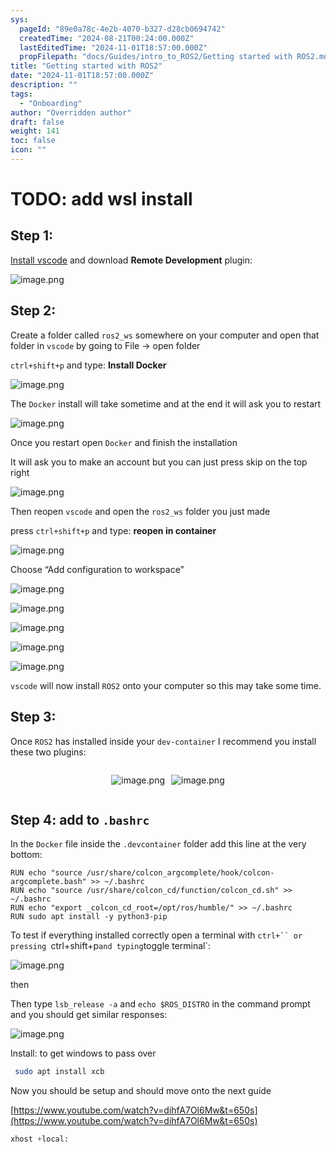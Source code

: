 ```yaml
---
sys:
  pageId: "89e0a78c-4e2b-4070-b327-d28cb0694742"
  createdTime: "2024-08-21T00:24:00.000Z"
  lastEditedTime: "2024-11-01T18:57:00.000Z"
  propFilepath: "docs/Guides/intro_to_ROS2/Getting started with ROS2.md"
title: "Getting started with ROS2"
date: "2024-11-01T18:57:00.000Z"
description: ""
tags:
  - "Onboarding"
author: "Overridden author"
draft: false
weight: 141
toc: false
icon: ""
---
```


# TODO: add wsl install

## Step 1:

[Install vscode](https://code.visualstudio.com/download) and download **Remote Development** plugin:

![image.png](https://prod-files-secure.s3.us-west-2.amazonaws.com/d518164a-d88e-44d1-a4ee-3adb3bd8bce0/efb52993-1881-4a40-b95e-6f020334f022/image.png?X-Amz-Algorithm=AWS4-HMAC-SHA256&X-Amz-Content-Sha256=UNSIGNED-PAYLOAD&X-Amz-Credential=ASIAZI2LB4666MTZKH4O%2F20250403%2Fus-west-2%2Fs3%2Faws4_request&X-Amz-Date=20250403T200915Z&X-Amz-Expires=3600&X-Amz-Security-Token=IQoJb3JpZ2luX2VjEIz%2F%2F%2F%2F%2F%2F%2F%2F%2F%2FwEaCXVzLXdlc3QtMiJHMEUCIQDS98SpX6TdrmuVw8oD5W3VEPG%2FigWSraKrhi0hkzK1FgIgdBcAQ6tRCE5vil8U6N%2Bkr27bw1azH%2B%2BAl5Sa8%2Fq07T0qiAQI9f%2F%2F%2F%2F%2F%2F%2F%2F%2F%2FARAAGgw2Mzc0MjMxODM4MDUiDP4b2pVY51flsqrj1yrcA78kqiwwQ20kRIcKgp8t0Z8e%2FDz3s9%2FcCW8ta6r1wlFgkLW2d%2B%2FJ%2FbSiMqTwiu4bgAgiovZdMj2cxE1PATgWDCh7XlUaD7LizVGRxa89jHDr5T19fhUVRyUXq6aKxuzH3DsN1z%2BypLAjr19O1Ikf8OwRMjE6bLxJOXDGDarprEbbl27w36H%2B%2BxM1vT4GKlJ4OJNbm9spuoagcVSG81fBV9MARiJ2HYIpSeK1%2F2QSPzYCZyeCgIHmJCNZz7y4Lr93ZCQ7Tqmbp2RDVRRSIa%2BNAfWs38pGhdxGiDoFYgQ9Ry0fDkb6gZYdZ%2FHpO3LPpCInFo2XLL9U6rp3EOsxCo27Lwn66mkTtMxymQUbhe8E8lLbGmuVmUpKyO%2BdpDPR40x2Ddd2zWXQ8L3EGYKFM0f88EpfVWcRR0ITKaYTNNB8CdyZjEM0iAPikQbsj6D9DP8oQMcPBRy4sTn4OWxUIhLD6A7zp3fab7pbXwiyWZmd%2Fnaf6KftO8xN09oGT%2FK6EmORIbIq9vHsx50yBUw%2BsLh0xjsZ9OWwOMJ6AoAs5mcbt3gXycDWFknFN4838O7FHArBExKe4Bw9mincc%2Ff%2BlD2m4CP4FJXXmFHVjd6I%2BcNJbmyby0yEQURzxjh%2Be%2FHPMMzRu78GOqUBoDMYHIR6wtF1Okc%2Flky3wHhNBH41%2BBaUPTVOvE0swy9VK5%2FCZ2vzcV2sovug%2FkqmpPXAxTYutQskv9fEDxrDTJT4S1MLhxTuAFuWiVZDXQan%2BvfKLTPEvk2RD%2BB%2FwthtjhgQErMxu8HxkNoX3MCGQgYffPRaQRMKLuy3UjBf0vjmFrxXoOW1InbmmVu5nrMlYqDfnEkChMVJtmjwhnoL3OOFpdDr&X-Amz-Signature=36eb51d4b3370c2351d8b00eb27ded1ce51cba16d286b61ef261951b548f135b&X-Amz-SignedHeaders=host&x-id=GetObject)

## Step 2:

Create a folder called `ros2_ws` somewhere on your computer and open that folder in `vscode` by going to File → open folder 

`ctrl+shift+p` and type: **Install Docker**

![image.png](https://prod-files-secure.s3.us-west-2.amazonaws.com/d518164a-d88e-44d1-a4ee-3adb3bd8bce0/2269dc0e-1cd5-47ff-bceb-c04ad9b2eab0/image.png?X-Amz-Algorithm=AWS4-HMAC-SHA256&X-Amz-Content-Sha256=UNSIGNED-PAYLOAD&X-Amz-Credential=ASIAZI2LB4666MTZKH4O%2F20250403%2Fus-west-2%2Fs3%2Faws4_request&X-Amz-Date=20250403T200915Z&X-Amz-Expires=3600&X-Amz-Security-Token=IQoJb3JpZ2luX2VjEIz%2F%2F%2F%2F%2F%2F%2F%2F%2F%2FwEaCXVzLXdlc3QtMiJHMEUCIQDS98SpX6TdrmuVw8oD5W3VEPG%2FigWSraKrhi0hkzK1FgIgdBcAQ6tRCE5vil8U6N%2Bkr27bw1azH%2B%2BAl5Sa8%2Fq07T0qiAQI9f%2F%2F%2F%2F%2F%2F%2F%2F%2F%2FARAAGgw2Mzc0MjMxODM4MDUiDP4b2pVY51flsqrj1yrcA78kqiwwQ20kRIcKgp8t0Z8e%2FDz3s9%2FcCW8ta6r1wlFgkLW2d%2B%2FJ%2FbSiMqTwiu4bgAgiovZdMj2cxE1PATgWDCh7XlUaD7LizVGRxa89jHDr5T19fhUVRyUXq6aKxuzH3DsN1z%2BypLAjr19O1Ikf8OwRMjE6bLxJOXDGDarprEbbl27w36H%2B%2BxM1vT4GKlJ4OJNbm9spuoagcVSG81fBV9MARiJ2HYIpSeK1%2F2QSPzYCZyeCgIHmJCNZz7y4Lr93ZCQ7Tqmbp2RDVRRSIa%2BNAfWs38pGhdxGiDoFYgQ9Ry0fDkb6gZYdZ%2FHpO3LPpCInFo2XLL9U6rp3EOsxCo27Lwn66mkTtMxymQUbhe8E8lLbGmuVmUpKyO%2BdpDPR40x2Ddd2zWXQ8L3EGYKFM0f88EpfVWcRR0ITKaYTNNB8CdyZjEM0iAPikQbsj6D9DP8oQMcPBRy4sTn4OWxUIhLD6A7zp3fab7pbXwiyWZmd%2Fnaf6KftO8xN09oGT%2FK6EmORIbIq9vHsx50yBUw%2BsLh0xjsZ9OWwOMJ6AoAs5mcbt3gXycDWFknFN4838O7FHArBExKe4Bw9mincc%2Ff%2BlD2m4CP4FJXXmFHVjd6I%2BcNJbmyby0yEQURzxjh%2Be%2FHPMMzRu78GOqUBoDMYHIR6wtF1Okc%2Flky3wHhNBH41%2BBaUPTVOvE0swy9VK5%2FCZ2vzcV2sovug%2FkqmpPXAxTYutQskv9fEDxrDTJT4S1MLhxTuAFuWiVZDXQan%2BvfKLTPEvk2RD%2BB%2FwthtjhgQErMxu8HxkNoX3MCGQgYffPRaQRMKLuy3UjBf0vjmFrxXoOW1InbmmVu5nrMlYqDfnEkChMVJtmjwhnoL3OOFpdDr&X-Amz-Signature=1626f2aa9b5e846e31f9dcbb95acae0980b6c119d2f141727d06932c304e33d0&X-Amz-SignedHeaders=host&x-id=GetObject)

The `Docker` install will take sometime and at the end it will ask you to restart

![image.png](https://prod-files-secure.s3.us-west-2.amazonaws.com/d518164a-d88e-44d1-a4ee-3adb3bd8bce0/ed233f78-be33-4b1f-b89c-9c346c0e961e/image.png?X-Amz-Algorithm=AWS4-HMAC-SHA256&X-Amz-Content-Sha256=UNSIGNED-PAYLOAD&X-Amz-Credential=ASIAZI2LB4666MTZKH4O%2F20250403%2Fus-west-2%2Fs3%2Faws4_request&X-Amz-Date=20250403T200915Z&X-Amz-Expires=3600&X-Amz-Security-Token=IQoJb3JpZ2luX2VjEIz%2F%2F%2F%2F%2F%2F%2F%2F%2F%2FwEaCXVzLXdlc3QtMiJHMEUCIQDS98SpX6TdrmuVw8oD5W3VEPG%2FigWSraKrhi0hkzK1FgIgdBcAQ6tRCE5vil8U6N%2Bkr27bw1azH%2B%2BAl5Sa8%2Fq07T0qiAQI9f%2F%2F%2F%2F%2F%2F%2F%2F%2F%2FARAAGgw2Mzc0MjMxODM4MDUiDP4b2pVY51flsqrj1yrcA78kqiwwQ20kRIcKgp8t0Z8e%2FDz3s9%2FcCW8ta6r1wlFgkLW2d%2B%2FJ%2FbSiMqTwiu4bgAgiovZdMj2cxE1PATgWDCh7XlUaD7LizVGRxa89jHDr5T19fhUVRyUXq6aKxuzH3DsN1z%2BypLAjr19O1Ikf8OwRMjE6bLxJOXDGDarprEbbl27w36H%2B%2BxM1vT4GKlJ4OJNbm9spuoagcVSG81fBV9MARiJ2HYIpSeK1%2F2QSPzYCZyeCgIHmJCNZz7y4Lr93ZCQ7Tqmbp2RDVRRSIa%2BNAfWs38pGhdxGiDoFYgQ9Ry0fDkb6gZYdZ%2FHpO3LPpCInFo2XLL9U6rp3EOsxCo27Lwn66mkTtMxymQUbhe8E8lLbGmuVmUpKyO%2BdpDPR40x2Ddd2zWXQ8L3EGYKFM0f88EpfVWcRR0ITKaYTNNB8CdyZjEM0iAPikQbsj6D9DP8oQMcPBRy4sTn4OWxUIhLD6A7zp3fab7pbXwiyWZmd%2Fnaf6KftO8xN09oGT%2FK6EmORIbIq9vHsx50yBUw%2BsLh0xjsZ9OWwOMJ6AoAs5mcbt3gXycDWFknFN4838O7FHArBExKe4Bw9mincc%2Ff%2BlD2m4CP4FJXXmFHVjd6I%2BcNJbmyby0yEQURzxjh%2Be%2FHPMMzRu78GOqUBoDMYHIR6wtF1Okc%2Flky3wHhNBH41%2BBaUPTVOvE0swy9VK5%2FCZ2vzcV2sovug%2FkqmpPXAxTYutQskv9fEDxrDTJT4S1MLhxTuAFuWiVZDXQan%2BvfKLTPEvk2RD%2BB%2FwthtjhgQErMxu8HxkNoX3MCGQgYffPRaQRMKLuy3UjBf0vjmFrxXoOW1InbmmVu5nrMlYqDfnEkChMVJtmjwhnoL3OOFpdDr&X-Amz-Signature=9259485da373982dd90fd8582008ef48e8ad002252e00954d542346afc1fde77&X-Amz-SignedHeaders=host&x-id=GetObject)

Once you restart open `Docker` and finish the installation

It will ask you to make an account but you can just press skip on the top right

![image.png](https://prod-files-secure.s3.us-west-2.amazonaws.com/d518164a-d88e-44d1-a4ee-3adb3bd8bce0/21010ad9-1659-4fd9-9f59-9932a09b2a3d/image.png?X-Amz-Algorithm=AWS4-HMAC-SHA256&X-Amz-Content-Sha256=UNSIGNED-PAYLOAD&X-Amz-Credential=ASIAZI2LB4666MTZKH4O%2F20250403%2Fus-west-2%2Fs3%2Faws4_request&X-Amz-Date=20250403T200915Z&X-Amz-Expires=3600&X-Amz-Security-Token=IQoJb3JpZ2luX2VjEIz%2F%2F%2F%2F%2F%2F%2F%2F%2F%2FwEaCXVzLXdlc3QtMiJHMEUCIQDS98SpX6TdrmuVw8oD5W3VEPG%2FigWSraKrhi0hkzK1FgIgdBcAQ6tRCE5vil8U6N%2Bkr27bw1azH%2B%2BAl5Sa8%2Fq07T0qiAQI9f%2F%2F%2F%2F%2F%2F%2F%2F%2F%2FARAAGgw2Mzc0MjMxODM4MDUiDP4b2pVY51flsqrj1yrcA78kqiwwQ20kRIcKgp8t0Z8e%2FDz3s9%2FcCW8ta6r1wlFgkLW2d%2B%2FJ%2FbSiMqTwiu4bgAgiovZdMj2cxE1PATgWDCh7XlUaD7LizVGRxa89jHDr5T19fhUVRyUXq6aKxuzH3DsN1z%2BypLAjr19O1Ikf8OwRMjE6bLxJOXDGDarprEbbl27w36H%2B%2BxM1vT4GKlJ4OJNbm9spuoagcVSG81fBV9MARiJ2HYIpSeK1%2F2QSPzYCZyeCgIHmJCNZz7y4Lr93ZCQ7Tqmbp2RDVRRSIa%2BNAfWs38pGhdxGiDoFYgQ9Ry0fDkb6gZYdZ%2FHpO3LPpCInFo2XLL9U6rp3EOsxCo27Lwn66mkTtMxymQUbhe8E8lLbGmuVmUpKyO%2BdpDPR40x2Ddd2zWXQ8L3EGYKFM0f88EpfVWcRR0ITKaYTNNB8CdyZjEM0iAPikQbsj6D9DP8oQMcPBRy4sTn4OWxUIhLD6A7zp3fab7pbXwiyWZmd%2Fnaf6KftO8xN09oGT%2FK6EmORIbIq9vHsx50yBUw%2BsLh0xjsZ9OWwOMJ6AoAs5mcbt3gXycDWFknFN4838O7FHArBExKe4Bw9mincc%2Ff%2BlD2m4CP4FJXXmFHVjd6I%2BcNJbmyby0yEQURzxjh%2Be%2FHPMMzRu78GOqUBoDMYHIR6wtF1Okc%2Flky3wHhNBH41%2BBaUPTVOvE0swy9VK5%2FCZ2vzcV2sovug%2FkqmpPXAxTYutQskv9fEDxrDTJT4S1MLhxTuAFuWiVZDXQan%2BvfKLTPEvk2RD%2BB%2FwthtjhgQErMxu8HxkNoX3MCGQgYffPRaQRMKLuy3UjBf0vjmFrxXoOW1InbmmVu5nrMlYqDfnEkChMVJtmjwhnoL3OOFpdDr&X-Amz-Signature=613d99d48be50ce86da611516d7a30966ead85d1b21cea430b014bcea3df950e&X-Amz-SignedHeaders=host&x-id=GetObject)

Then reopen `vscode` and open the `ros2_ws` folder you just made

press `ctrl+shift+p` and type: **reopen in container**

![image.png](https://prod-files-secure.s3.us-west-2.amazonaws.com/d518164a-d88e-44d1-a4ee-3adb3bd8bce0/4e93b8c2-41ad-488c-8095-c74205196118/image.png?X-Amz-Algorithm=AWS4-HMAC-SHA256&X-Amz-Content-Sha256=UNSIGNED-PAYLOAD&X-Amz-Credential=ASIAZI2LB4666MTZKH4O%2F20250403%2Fus-west-2%2Fs3%2Faws4_request&X-Amz-Date=20250403T200915Z&X-Amz-Expires=3600&X-Amz-Security-Token=IQoJb3JpZ2luX2VjEIz%2F%2F%2F%2F%2F%2F%2F%2F%2F%2FwEaCXVzLXdlc3QtMiJHMEUCIQDS98SpX6TdrmuVw8oD5W3VEPG%2FigWSraKrhi0hkzK1FgIgdBcAQ6tRCE5vil8U6N%2Bkr27bw1azH%2B%2BAl5Sa8%2Fq07T0qiAQI9f%2F%2F%2F%2F%2F%2F%2F%2F%2F%2FARAAGgw2Mzc0MjMxODM4MDUiDP4b2pVY51flsqrj1yrcA78kqiwwQ20kRIcKgp8t0Z8e%2FDz3s9%2FcCW8ta6r1wlFgkLW2d%2B%2FJ%2FbSiMqTwiu4bgAgiovZdMj2cxE1PATgWDCh7XlUaD7LizVGRxa89jHDr5T19fhUVRyUXq6aKxuzH3DsN1z%2BypLAjr19O1Ikf8OwRMjE6bLxJOXDGDarprEbbl27w36H%2B%2BxM1vT4GKlJ4OJNbm9spuoagcVSG81fBV9MARiJ2HYIpSeK1%2F2QSPzYCZyeCgIHmJCNZz7y4Lr93ZCQ7Tqmbp2RDVRRSIa%2BNAfWs38pGhdxGiDoFYgQ9Ry0fDkb6gZYdZ%2FHpO3LPpCInFo2XLL9U6rp3EOsxCo27Lwn66mkTtMxymQUbhe8E8lLbGmuVmUpKyO%2BdpDPR40x2Ddd2zWXQ8L3EGYKFM0f88EpfVWcRR0ITKaYTNNB8CdyZjEM0iAPikQbsj6D9DP8oQMcPBRy4sTn4OWxUIhLD6A7zp3fab7pbXwiyWZmd%2Fnaf6KftO8xN09oGT%2FK6EmORIbIq9vHsx50yBUw%2BsLh0xjsZ9OWwOMJ6AoAs5mcbt3gXycDWFknFN4838O7FHArBExKe4Bw9mincc%2Ff%2BlD2m4CP4FJXXmFHVjd6I%2BcNJbmyby0yEQURzxjh%2Be%2FHPMMzRu78GOqUBoDMYHIR6wtF1Okc%2Flky3wHhNBH41%2BBaUPTVOvE0swy9VK5%2FCZ2vzcV2sovug%2FkqmpPXAxTYutQskv9fEDxrDTJT4S1MLhxTuAFuWiVZDXQan%2BvfKLTPEvk2RD%2BB%2FwthtjhgQErMxu8HxkNoX3MCGQgYffPRaQRMKLuy3UjBf0vjmFrxXoOW1InbmmVu5nrMlYqDfnEkChMVJtmjwhnoL3OOFpdDr&X-Amz-Signature=396bdc9c958edaf8ab086b3790e93a6621d727778680d4bb92282dd85a0bd36b&X-Amz-SignedHeaders=host&x-id=GetObject)

Choose “Add configuration to workspace”

![image.png](https://prod-files-secure.s3.us-west-2.amazonaws.com/d518164a-d88e-44d1-a4ee-3adb3bd8bce0/9560b282-5060-4989-ba37-97e7b2c22476/image.png?X-Amz-Algorithm=AWS4-HMAC-SHA256&X-Amz-Content-Sha256=UNSIGNED-PAYLOAD&X-Amz-Credential=ASIAZI2LB4666MTZKH4O%2F20250403%2Fus-west-2%2Fs3%2Faws4_request&X-Amz-Date=20250403T200915Z&X-Amz-Expires=3600&X-Amz-Security-Token=IQoJb3JpZ2luX2VjEIz%2F%2F%2F%2F%2F%2F%2F%2F%2F%2FwEaCXVzLXdlc3QtMiJHMEUCIQDS98SpX6TdrmuVw8oD5W3VEPG%2FigWSraKrhi0hkzK1FgIgdBcAQ6tRCE5vil8U6N%2Bkr27bw1azH%2B%2BAl5Sa8%2Fq07T0qiAQI9f%2F%2F%2F%2F%2F%2F%2F%2F%2F%2FARAAGgw2Mzc0MjMxODM4MDUiDP4b2pVY51flsqrj1yrcA78kqiwwQ20kRIcKgp8t0Z8e%2FDz3s9%2FcCW8ta6r1wlFgkLW2d%2B%2FJ%2FbSiMqTwiu4bgAgiovZdMj2cxE1PATgWDCh7XlUaD7LizVGRxa89jHDr5T19fhUVRyUXq6aKxuzH3DsN1z%2BypLAjr19O1Ikf8OwRMjE6bLxJOXDGDarprEbbl27w36H%2B%2BxM1vT4GKlJ4OJNbm9spuoagcVSG81fBV9MARiJ2HYIpSeK1%2F2QSPzYCZyeCgIHmJCNZz7y4Lr93ZCQ7Tqmbp2RDVRRSIa%2BNAfWs38pGhdxGiDoFYgQ9Ry0fDkb6gZYdZ%2FHpO3LPpCInFo2XLL9U6rp3EOsxCo27Lwn66mkTtMxymQUbhe8E8lLbGmuVmUpKyO%2BdpDPR40x2Ddd2zWXQ8L3EGYKFM0f88EpfVWcRR0ITKaYTNNB8CdyZjEM0iAPikQbsj6D9DP8oQMcPBRy4sTn4OWxUIhLD6A7zp3fab7pbXwiyWZmd%2Fnaf6KftO8xN09oGT%2FK6EmORIbIq9vHsx50yBUw%2BsLh0xjsZ9OWwOMJ6AoAs5mcbt3gXycDWFknFN4838O7FHArBExKe4Bw9mincc%2Ff%2BlD2m4CP4FJXXmFHVjd6I%2BcNJbmyby0yEQURzxjh%2Be%2FHPMMzRu78GOqUBoDMYHIR6wtF1Okc%2Flky3wHhNBH41%2BBaUPTVOvE0swy9VK5%2FCZ2vzcV2sovug%2FkqmpPXAxTYutQskv9fEDxrDTJT4S1MLhxTuAFuWiVZDXQan%2BvfKLTPEvk2RD%2BB%2FwthtjhgQErMxu8HxkNoX3MCGQgYffPRaQRMKLuy3UjBf0vjmFrxXoOW1InbmmVu5nrMlYqDfnEkChMVJtmjwhnoL3OOFpdDr&X-Amz-Signature=7ca3e91043eba32f1a1e60efe0c9fc204ce6058d540f37def161b99937bb187a&X-Amz-SignedHeaders=host&x-id=GetObject)

![image.png](https://prod-files-secure.s3.us-west-2.amazonaws.com/d518164a-d88e-44d1-a4ee-3adb3bd8bce0/2ee63f81-886b-48e8-a553-dc6e5eac99e4/image.png?X-Amz-Algorithm=AWS4-HMAC-SHA256&X-Amz-Content-Sha256=UNSIGNED-PAYLOAD&X-Amz-Credential=ASIAZI2LB4666MTZKH4O%2F20250403%2Fus-west-2%2Fs3%2Faws4_request&X-Amz-Date=20250403T200915Z&X-Amz-Expires=3600&X-Amz-Security-Token=IQoJb3JpZ2luX2VjEIz%2F%2F%2F%2F%2F%2F%2F%2F%2F%2FwEaCXVzLXdlc3QtMiJHMEUCIQDS98SpX6TdrmuVw8oD5W3VEPG%2FigWSraKrhi0hkzK1FgIgdBcAQ6tRCE5vil8U6N%2Bkr27bw1azH%2B%2BAl5Sa8%2Fq07T0qiAQI9f%2F%2F%2F%2F%2F%2F%2F%2F%2F%2FARAAGgw2Mzc0MjMxODM4MDUiDP4b2pVY51flsqrj1yrcA78kqiwwQ20kRIcKgp8t0Z8e%2FDz3s9%2FcCW8ta6r1wlFgkLW2d%2B%2FJ%2FbSiMqTwiu4bgAgiovZdMj2cxE1PATgWDCh7XlUaD7LizVGRxa89jHDr5T19fhUVRyUXq6aKxuzH3DsN1z%2BypLAjr19O1Ikf8OwRMjE6bLxJOXDGDarprEbbl27w36H%2B%2BxM1vT4GKlJ4OJNbm9spuoagcVSG81fBV9MARiJ2HYIpSeK1%2F2QSPzYCZyeCgIHmJCNZz7y4Lr93ZCQ7Tqmbp2RDVRRSIa%2BNAfWs38pGhdxGiDoFYgQ9Ry0fDkb6gZYdZ%2FHpO3LPpCInFo2XLL9U6rp3EOsxCo27Lwn66mkTtMxymQUbhe8E8lLbGmuVmUpKyO%2BdpDPR40x2Ddd2zWXQ8L3EGYKFM0f88EpfVWcRR0ITKaYTNNB8CdyZjEM0iAPikQbsj6D9DP8oQMcPBRy4sTn4OWxUIhLD6A7zp3fab7pbXwiyWZmd%2Fnaf6KftO8xN09oGT%2FK6EmORIbIq9vHsx50yBUw%2BsLh0xjsZ9OWwOMJ6AoAs5mcbt3gXycDWFknFN4838O7FHArBExKe4Bw9mincc%2Ff%2BlD2m4CP4FJXXmFHVjd6I%2BcNJbmyby0yEQURzxjh%2Be%2FHPMMzRu78GOqUBoDMYHIR6wtF1Okc%2Flky3wHhNBH41%2BBaUPTVOvE0swy9VK5%2FCZ2vzcV2sovug%2FkqmpPXAxTYutQskv9fEDxrDTJT4S1MLhxTuAFuWiVZDXQan%2BvfKLTPEvk2RD%2BB%2FwthtjhgQErMxu8HxkNoX3MCGQgYffPRaQRMKLuy3UjBf0vjmFrxXoOW1InbmmVu5nrMlYqDfnEkChMVJtmjwhnoL3OOFpdDr&X-Amz-Signature=5145a63555701041a85932f82e2afa0c16e5873cbe5c58f3335beecc76edcc6f&X-Amz-SignedHeaders=host&x-id=GetObject)

![image.png](https://prod-files-secure.s3.us-west-2.amazonaws.com/d518164a-d88e-44d1-a4ee-3adb3bd8bce0/ae1580b2-b048-407e-aed9-b584224a7a04/image.png?X-Amz-Algorithm=AWS4-HMAC-SHA256&X-Amz-Content-Sha256=UNSIGNED-PAYLOAD&X-Amz-Credential=ASIAZI2LB4666MTZKH4O%2F20250403%2Fus-west-2%2Fs3%2Faws4_request&X-Amz-Date=20250403T200915Z&X-Amz-Expires=3600&X-Amz-Security-Token=IQoJb3JpZ2luX2VjEIz%2F%2F%2F%2F%2F%2F%2F%2F%2F%2FwEaCXVzLXdlc3QtMiJHMEUCIQDS98SpX6TdrmuVw8oD5W3VEPG%2FigWSraKrhi0hkzK1FgIgdBcAQ6tRCE5vil8U6N%2Bkr27bw1azH%2B%2BAl5Sa8%2Fq07T0qiAQI9f%2F%2F%2F%2F%2F%2F%2F%2F%2F%2FARAAGgw2Mzc0MjMxODM4MDUiDP4b2pVY51flsqrj1yrcA78kqiwwQ20kRIcKgp8t0Z8e%2FDz3s9%2FcCW8ta6r1wlFgkLW2d%2B%2FJ%2FbSiMqTwiu4bgAgiovZdMj2cxE1PATgWDCh7XlUaD7LizVGRxa89jHDr5T19fhUVRyUXq6aKxuzH3DsN1z%2BypLAjr19O1Ikf8OwRMjE6bLxJOXDGDarprEbbl27w36H%2B%2BxM1vT4GKlJ4OJNbm9spuoagcVSG81fBV9MARiJ2HYIpSeK1%2F2QSPzYCZyeCgIHmJCNZz7y4Lr93ZCQ7Tqmbp2RDVRRSIa%2BNAfWs38pGhdxGiDoFYgQ9Ry0fDkb6gZYdZ%2FHpO3LPpCInFo2XLL9U6rp3EOsxCo27Lwn66mkTtMxymQUbhe8E8lLbGmuVmUpKyO%2BdpDPR40x2Ddd2zWXQ8L3EGYKFM0f88EpfVWcRR0ITKaYTNNB8CdyZjEM0iAPikQbsj6D9DP8oQMcPBRy4sTn4OWxUIhLD6A7zp3fab7pbXwiyWZmd%2Fnaf6KftO8xN09oGT%2FK6EmORIbIq9vHsx50yBUw%2BsLh0xjsZ9OWwOMJ6AoAs5mcbt3gXycDWFknFN4838O7FHArBExKe4Bw9mincc%2Ff%2BlD2m4CP4FJXXmFHVjd6I%2BcNJbmyby0yEQURzxjh%2Be%2FHPMMzRu78GOqUBoDMYHIR6wtF1Okc%2Flky3wHhNBH41%2BBaUPTVOvE0swy9VK5%2FCZ2vzcV2sovug%2FkqmpPXAxTYutQskv9fEDxrDTJT4S1MLhxTuAFuWiVZDXQan%2BvfKLTPEvk2RD%2BB%2FwthtjhgQErMxu8HxkNoX3MCGQgYffPRaQRMKLuy3UjBf0vjmFrxXoOW1InbmmVu5nrMlYqDfnEkChMVJtmjwhnoL3OOFpdDr&X-Amz-Signature=c8b128291cb6209303849b02dbe84962a0e65ca89b737f34f542198fb1b1193b&X-Amz-SignedHeaders=host&x-id=GetObject)

![image.png](https://prod-files-secure.s3.us-west-2.amazonaws.com/d518164a-d88e-44d1-a4ee-3adb3bd8bce0/53255b28-f75e-430f-b9e3-c0ac8577e42b/image.png?X-Amz-Algorithm=AWS4-HMAC-SHA256&X-Amz-Content-Sha256=UNSIGNED-PAYLOAD&X-Amz-Credential=ASIAZI2LB4666MTZKH4O%2F20250403%2Fus-west-2%2Fs3%2Faws4_request&X-Amz-Date=20250403T200915Z&X-Amz-Expires=3600&X-Amz-Security-Token=IQoJb3JpZ2luX2VjEIz%2F%2F%2F%2F%2F%2F%2F%2F%2F%2FwEaCXVzLXdlc3QtMiJHMEUCIQDS98SpX6TdrmuVw8oD5W3VEPG%2FigWSraKrhi0hkzK1FgIgdBcAQ6tRCE5vil8U6N%2Bkr27bw1azH%2B%2BAl5Sa8%2Fq07T0qiAQI9f%2F%2F%2F%2F%2F%2F%2F%2F%2F%2FARAAGgw2Mzc0MjMxODM4MDUiDP4b2pVY51flsqrj1yrcA78kqiwwQ20kRIcKgp8t0Z8e%2FDz3s9%2FcCW8ta6r1wlFgkLW2d%2B%2FJ%2FbSiMqTwiu4bgAgiovZdMj2cxE1PATgWDCh7XlUaD7LizVGRxa89jHDr5T19fhUVRyUXq6aKxuzH3DsN1z%2BypLAjr19O1Ikf8OwRMjE6bLxJOXDGDarprEbbl27w36H%2B%2BxM1vT4GKlJ4OJNbm9spuoagcVSG81fBV9MARiJ2HYIpSeK1%2F2QSPzYCZyeCgIHmJCNZz7y4Lr93ZCQ7Tqmbp2RDVRRSIa%2BNAfWs38pGhdxGiDoFYgQ9Ry0fDkb6gZYdZ%2FHpO3LPpCInFo2XLL9U6rp3EOsxCo27Lwn66mkTtMxymQUbhe8E8lLbGmuVmUpKyO%2BdpDPR40x2Ddd2zWXQ8L3EGYKFM0f88EpfVWcRR0ITKaYTNNB8CdyZjEM0iAPikQbsj6D9DP8oQMcPBRy4sTn4OWxUIhLD6A7zp3fab7pbXwiyWZmd%2Fnaf6KftO8xN09oGT%2FK6EmORIbIq9vHsx50yBUw%2BsLh0xjsZ9OWwOMJ6AoAs5mcbt3gXycDWFknFN4838O7FHArBExKe4Bw9mincc%2Ff%2BlD2m4CP4FJXXmFHVjd6I%2BcNJbmyby0yEQURzxjh%2Be%2FHPMMzRu78GOqUBoDMYHIR6wtF1Okc%2Flky3wHhNBH41%2BBaUPTVOvE0swy9VK5%2FCZ2vzcV2sovug%2FkqmpPXAxTYutQskv9fEDxrDTJT4S1MLhxTuAFuWiVZDXQan%2BvfKLTPEvk2RD%2BB%2FwthtjhgQErMxu8HxkNoX3MCGQgYffPRaQRMKLuy3UjBf0vjmFrxXoOW1InbmmVu5nrMlYqDfnEkChMVJtmjwhnoL3OOFpdDr&X-Amz-Signature=0ae7d10b39ba8d8b901ad60b2b8d8772ad7b4d177424392d8d95adc47512ccbd&X-Amz-SignedHeaders=host&x-id=GetObject)

![image.png](https://prod-files-secure.s3.us-west-2.amazonaws.com/d518164a-d88e-44d1-a4ee-3adb3bd8bce0/7c562767-5af9-4ffb-97d1-327bcdf4ee00/image.png?X-Amz-Algorithm=AWS4-HMAC-SHA256&X-Amz-Content-Sha256=UNSIGNED-PAYLOAD&X-Amz-Credential=ASIAZI2LB4666MTZKH4O%2F20250403%2Fus-west-2%2Fs3%2Faws4_request&X-Amz-Date=20250403T200915Z&X-Amz-Expires=3600&X-Amz-Security-Token=IQoJb3JpZ2luX2VjEIz%2F%2F%2F%2F%2F%2F%2F%2F%2F%2FwEaCXVzLXdlc3QtMiJHMEUCIQDS98SpX6TdrmuVw8oD5W3VEPG%2FigWSraKrhi0hkzK1FgIgdBcAQ6tRCE5vil8U6N%2Bkr27bw1azH%2B%2BAl5Sa8%2Fq07T0qiAQI9f%2F%2F%2F%2F%2F%2F%2F%2F%2F%2FARAAGgw2Mzc0MjMxODM4MDUiDP4b2pVY51flsqrj1yrcA78kqiwwQ20kRIcKgp8t0Z8e%2FDz3s9%2FcCW8ta6r1wlFgkLW2d%2B%2FJ%2FbSiMqTwiu4bgAgiovZdMj2cxE1PATgWDCh7XlUaD7LizVGRxa89jHDr5T19fhUVRyUXq6aKxuzH3DsN1z%2BypLAjr19O1Ikf8OwRMjE6bLxJOXDGDarprEbbl27w36H%2B%2BxM1vT4GKlJ4OJNbm9spuoagcVSG81fBV9MARiJ2HYIpSeK1%2F2QSPzYCZyeCgIHmJCNZz7y4Lr93ZCQ7Tqmbp2RDVRRSIa%2BNAfWs38pGhdxGiDoFYgQ9Ry0fDkb6gZYdZ%2FHpO3LPpCInFo2XLL9U6rp3EOsxCo27Lwn66mkTtMxymQUbhe8E8lLbGmuVmUpKyO%2BdpDPR40x2Ddd2zWXQ8L3EGYKFM0f88EpfVWcRR0ITKaYTNNB8CdyZjEM0iAPikQbsj6D9DP8oQMcPBRy4sTn4OWxUIhLD6A7zp3fab7pbXwiyWZmd%2Fnaf6KftO8xN09oGT%2FK6EmORIbIq9vHsx50yBUw%2BsLh0xjsZ9OWwOMJ6AoAs5mcbt3gXycDWFknFN4838O7FHArBExKe4Bw9mincc%2Ff%2BlD2m4CP4FJXXmFHVjd6I%2BcNJbmyby0yEQURzxjh%2Be%2FHPMMzRu78GOqUBoDMYHIR6wtF1Okc%2Flky3wHhNBH41%2BBaUPTVOvE0swy9VK5%2FCZ2vzcV2sovug%2FkqmpPXAxTYutQskv9fEDxrDTJT4S1MLhxTuAFuWiVZDXQan%2BvfKLTPEvk2RD%2BB%2FwthtjhgQErMxu8HxkNoX3MCGQgYffPRaQRMKLuy3UjBf0vjmFrxXoOW1InbmmVu5nrMlYqDfnEkChMVJtmjwhnoL3OOFpdDr&X-Amz-Signature=f1e0607b4b90ae642c2043ac30d8153dc0ebe9e552224e95d6a44f161e9f73a4&X-Amz-SignedHeaders=host&x-id=GetObject)

`vscode` will now install `ROS2` onto your computer so this may take some time.

## Step 3:

Once `ROS2` has installed inside your `dev-container` I recommend you install these two plugins:

<div style="display: flex;flex-direction: row; column-gap:10px; max-width: 630px;justify-content: center;">
<div>

![image.png](https://prod-files-secure.s3.us-west-2.amazonaws.com/d518164a-d88e-44d1-a4ee-3adb3bd8bce0/3fc3d550-5a54-4ba1-ba6b-faa01cdb7369/image.png?X-Amz-Algorithm=AWS4-HMAC-SHA256&X-Amz-Content-Sha256=UNSIGNED-PAYLOAD&X-Amz-Credential=ASIAZI2LB466Z7UXMGCQ%2F20250403%2Fus-west-2%2Fs3%2Faws4_request&X-Amz-Date=20250403T200919Z&X-Amz-Expires=3600&X-Amz-Security-Token=IQoJb3JpZ2luX2VjEIz%2F%2F%2F%2F%2F%2F%2F%2F%2F%2FwEaCXVzLXdlc3QtMiJHMEUCIC4Fx%2FfgMYDUOEkmM7ddixDg9qwdIYBq42V63fiof49GAiEA9GQxEGKwK%2FFFRrZEz9Kow9Utsm1BnSxYWWK85bwgn4EqiAQI9f%2F%2F%2F%2F%2F%2F%2F%2F%2F%2FARAAGgw2Mzc0MjMxODM4MDUiDB22uZKj%2FBdZLtfE1yrcA%2FffZlIyYK2hNY2B%2B4qn9pR9RNmjbBh%2B4dp2GXLVjSoXTpzctbI7kCtA1m1Qtwc6w%2FnQgNz8XUIEY0jJLNFGMqz89UPLETsbwCZfIEjufnO53XMc37o9nkHrgHUor4xM5mCvKH%2Fqlv883aQtEZOt3rN6EEz0Utor%2FvjrkWXLdjwGtUyCNRimfZkfUX7lhV%2B%2FrMYDctzZo4H5F868xqaOWOQv%2FEoHSzz3JP9RqUDN9mEs2%2F0hWaxvWhE0uyoXYAp0pg60wmqrEHM%2FOJORw2e%2BYFOqk87JOzu%2BND4XfzIJE2p0k8b4rT0VXfihHhWJ%2FhnYjY8M6oLYo%2BeAofVBQJMn%2BUIBZzEHBcvZYuPEO0wH6l9QtdJLgs4mbOWon2N8WhkmCkTKkwSomV3Jfwoy1jiAe5RIHW8f1SBLNpRPeSuFVcjY4mbBtx9TaxhqLPtpFFl%2FOc0Wv2r00aUVHEGPXcElYCGUQqmznVhBMJljBfsyrWnXs77kebUD2OlxENF5NLGJwAbvOPEJhq0ZAFqw7YNSFGryIFAixlJ1iS6Y8P3mYtVCRtVKfICZrHKqsjWErg9WsI7MjRUti9viHiV9kN5vqy3Qb8XmquVuuA0ed4pFVk2578w9rvSYZ%2FpwsgszMLzSu78GOqUBG8SxEOWBTqRsXpmqUNLUmTGQbVIMyvsBUvz1gMFDDMxcceCYtk4YTaAVYcLvUg8tcnJT0%2FEFX%2FDfLNRQ64AlcRBpS2PiLYA2bM%2FtmDkfHjVJczK9%2FSTlaXpJYhCQ4LXMznUY9%2BFiWAqEO%2FT1nW%2BSKZ9P5GefrkLMp1V80eJ7jrqwmaohDbAKQtHCxe6QFEFYJdJCvO9n3TsytxQynUEwyrgV5V1q&X-Amz-Signature=4ac004be9546d73ef685bc7056d7680da87c9ac5f6249b5154d37b39f348cec1&X-Amz-SignedHeaders=host&x-id=GetObject)

</div>
<div>

![image.png](https://prod-files-secure.s3.us-west-2.amazonaws.com/d518164a-d88e-44d1-a4ee-3adb3bd8bce0/d994cc66-13c2-4093-a5a3-f84cf4601a82/image.png?X-Amz-Algorithm=AWS4-HMAC-SHA256&X-Amz-Content-Sha256=UNSIGNED-PAYLOAD&X-Amz-Credential=ASIAZI2LB466UWKENXUV%2F20250403%2Fus-west-2%2Fs3%2Faws4_request&X-Amz-Date=20250403T200919Z&X-Amz-Expires=3600&X-Amz-Security-Token=IQoJb3JpZ2luX2VjEIz%2F%2F%2F%2F%2F%2F%2F%2F%2F%2FwEaCXVzLXdlc3QtMiJGMEQCIEaYihUoectMG2l95GVsKcDDjAaF74zkakfYcpmCVaBbAiBcwNjynyL17RvNeKDQv3yZbK12R050r9AI3n9SsG%2BdxCqIBAj1%2F%2F%2F%2F%2F%2F%2F%2F%2F%2F8BEAAaDDYzNzQyMzE4MzgwNSIMe771yIdy8gVm0A%2BnKtwDq7GcYEE8v7sz%2B%2B9GdISLEbxsi0kWJKkPGzjR65%2Bf2DcXUOlkz5s8MGRJS1%2FjAokhiB%2F8PsR5%2FZtJjGV8zhZu%2FR5xtSZTH7FigwLPgcT%2F3a%2FfmaaaYb5ZzgHDmOfTJ3oYOPy6fEp9ePbXGRzoZLbmYYnLjEIfzLHfYx5z5FUoUSIfc6nupdCWJmVc8jS3zzl9CFE9gUm6%2Frhf1cTFvO5kQbt9rH3VXsJVcdz9mKUoM82JrxzPb4Jg%2BZqX9uASapLczsKq%2B%2Bbw%2FLEX2hrtG4HrjB%2Fwl1nkInVt5G8%2FBRSBqslN3fppubyy1PIr5UUOqZ%2BPQ0TZOTBxh0wcUUd4oK%2FTxt7vVGq7oY0sU9hmYBnnhwEiLt9FNqapYpU9O5So8SECDd3AUi0jKJjNJKDfruzeI0uXRM5bfUtQJh4PpRUASUEBvZhUzQ9BwBPtCchPscMcvntwFRpmqbE%2BUxxrEz5nNkkaa93wAUaSTtTnvKP8yExemn3jTJKFo8h3t1Q9pdn1ouBV3fcejlxUV5hLeg4AAYQOEIvPFXZtUb6rYiaycBO5fuIuw%2BByVaOPtt5rmK9YspS4IAjsyitr4g6KZEGAyfzwV4bAsMeBVlZPqMcnWUuQf5eBTNFDYHA%2FPt0wltG7vwY6pgFCq%2FjRPFW8L%2FnGdjXr8Y1uoPzFqA3Y%2FcGI%2FqEt0hV2Sc9mmtpj5WMSRmQCEqwMZXh1wZUxXTUD5UeS2KOQGbPM7%2FEZk3dXf4G47no7WmUZ4r7v%2FLRvcfGo4QzKrsaJzoHYiFRUv3tQnpZqAuOxaarhEljXe41BbQyoa8EzFsbo7DT3AeMTjPbaGRH9w65PrENVSQ6%2FY21CmZ8JEwLdPAxKdR3d9JBc&X-Amz-Signature=a2114257cd55a9d3f26766f1561a96d7bb3720df79a334cb6bedfa43d47ad0f5&X-Amz-SignedHeaders=host&x-id=GetObject)

</div>
</div>

## Step 4: add to `.bashrc`

In the `Docker` file inside the `.devcontainer` folder add this line at the very bottom: 

```docker
RUN echo "source /usr/share/colcon_argcomplete/hook/colcon-argcomplete.bash" >> ~/.bashrc
RUN echo "source /usr/share/colcon_cd/function/colcon_cd.sh" >> ~/.bashrc
RUN echo "export _colcon_cd_root=/opt/ros/humble/" >> ~/.bashrc
RUN sudo apt install -y python3-pip 
```

To test if everything installed correctly open a terminal with `ctrl+`` or pressing `ctrl+shift+p` and typing `toggle terminal`:

![image.png](https://prod-files-secure.s3.us-west-2.amazonaws.com/d518164a-d88e-44d1-a4ee-3adb3bd8bce0/6a4943d8-b04e-4c02-9a58-775f3384d1a5/image.png?X-Amz-Algorithm=AWS4-HMAC-SHA256&X-Amz-Content-Sha256=UNSIGNED-PAYLOAD&X-Amz-Credential=ASIAZI2LB4666MTZKH4O%2F20250403%2Fus-west-2%2Fs3%2Faws4_request&X-Amz-Date=20250403T200915Z&X-Amz-Expires=3600&X-Amz-Security-Token=IQoJb3JpZ2luX2VjEIz%2F%2F%2F%2F%2F%2F%2F%2F%2F%2FwEaCXVzLXdlc3QtMiJHMEUCIQDS98SpX6TdrmuVw8oD5W3VEPG%2FigWSraKrhi0hkzK1FgIgdBcAQ6tRCE5vil8U6N%2Bkr27bw1azH%2B%2BAl5Sa8%2Fq07T0qiAQI9f%2F%2F%2F%2F%2F%2F%2F%2F%2F%2FARAAGgw2Mzc0MjMxODM4MDUiDP4b2pVY51flsqrj1yrcA78kqiwwQ20kRIcKgp8t0Z8e%2FDz3s9%2FcCW8ta6r1wlFgkLW2d%2B%2FJ%2FbSiMqTwiu4bgAgiovZdMj2cxE1PATgWDCh7XlUaD7LizVGRxa89jHDr5T19fhUVRyUXq6aKxuzH3DsN1z%2BypLAjr19O1Ikf8OwRMjE6bLxJOXDGDarprEbbl27w36H%2B%2BxM1vT4GKlJ4OJNbm9spuoagcVSG81fBV9MARiJ2HYIpSeK1%2F2QSPzYCZyeCgIHmJCNZz7y4Lr93ZCQ7Tqmbp2RDVRRSIa%2BNAfWs38pGhdxGiDoFYgQ9Ry0fDkb6gZYdZ%2FHpO3LPpCInFo2XLL9U6rp3EOsxCo27Lwn66mkTtMxymQUbhe8E8lLbGmuVmUpKyO%2BdpDPR40x2Ddd2zWXQ8L3EGYKFM0f88EpfVWcRR0ITKaYTNNB8CdyZjEM0iAPikQbsj6D9DP8oQMcPBRy4sTn4OWxUIhLD6A7zp3fab7pbXwiyWZmd%2Fnaf6KftO8xN09oGT%2FK6EmORIbIq9vHsx50yBUw%2BsLh0xjsZ9OWwOMJ6AoAs5mcbt3gXycDWFknFN4838O7FHArBExKe4Bw9mincc%2Ff%2BlD2m4CP4FJXXmFHVjd6I%2BcNJbmyby0yEQURzxjh%2Be%2FHPMMzRu78GOqUBoDMYHIR6wtF1Okc%2Flky3wHhNBH41%2BBaUPTVOvE0swy9VK5%2FCZ2vzcV2sovug%2FkqmpPXAxTYutQskv9fEDxrDTJT4S1MLhxTuAFuWiVZDXQan%2BvfKLTPEvk2RD%2BB%2FwthtjhgQErMxu8HxkNoX3MCGQgYffPRaQRMKLuy3UjBf0vjmFrxXoOW1InbmmVu5nrMlYqDfnEkChMVJtmjwhnoL3OOFpdDr&X-Amz-Signature=90970fe8adf0aec2b95b528d22c7a2814189418611646d435c6ba2d6649f8295&X-Amz-SignedHeaders=host&x-id=GetObject)

then 

Then type `lsb_release -a` and `echo $ROS_DISTRO` in the command prompt and you should get similar responses:

![image.png](https://prod-files-secure.s3.us-west-2.amazonaws.com/d518164a-d88e-44d1-a4ee-3adb3bd8bce0/3e635dec-a805-4e85-8b9e-d000e5b71a4e/image.png?X-Amz-Algorithm=AWS4-HMAC-SHA256&X-Amz-Content-Sha256=UNSIGNED-PAYLOAD&X-Amz-Credential=ASIAZI2LB4666MTZKH4O%2F20250403%2Fus-west-2%2Fs3%2Faws4_request&X-Amz-Date=20250403T200915Z&X-Amz-Expires=3600&X-Amz-Security-Token=IQoJb3JpZ2luX2VjEIz%2F%2F%2F%2F%2F%2F%2F%2F%2F%2FwEaCXVzLXdlc3QtMiJHMEUCIQDS98SpX6TdrmuVw8oD5W3VEPG%2FigWSraKrhi0hkzK1FgIgdBcAQ6tRCE5vil8U6N%2Bkr27bw1azH%2B%2BAl5Sa8%2Fq07T0qiAQI9f%2F%2F%2F%2F%2F%2F%2F%2F%2F%2FARAAGgw2Mzc0MjMxODM4MDUiDP4b2pVY51flsqrj1yrcA78kqiwwQ20kRIcKgp8t0Z8e%2FDz3s9%2FcCW8ta6r1wlFgkLW2d%2B%2FJ%2FbSiMqTwiu4bgAgiovZdMj2cxE1PATgWDCh7XlUaD7LizVGRxa89jHDr5T19fhUVRyUXq6aKxuzH3DsN1z%2BypLAjr19O1Ikf8OwRMjE6bLxJOXDGDarprEbbl27w36H%2B%2BxM1vT4GKlJ4OJNbm9spuoagcVSG81fBV9MARiJ2HYIpSeK1%2F2QSPzYCZyeCgIHmJCNZz7y4Lr93ZCQ7Tqmbp2RDVRRSIa%2BNAfWs38pGhdxGiDoFYgQ9Ry0fDkb6gZYdZ%2FHpO3LPpCInFo2XLL9U6rp3EOsxCo27Lwn66mkTtMxymQUbhe8E8lLbGmuVmUpKyO%2BdpDPR40x2Ddd2zWXQ8L3EGYKFM0f88EpfVWcRR0ITKaYTNNB8CdyZjEM0iAPikQbsj6D9DP8oQMcPBRy4sTn4OWxUIhLD6A7zp3fab7pbXwiyWZmd%2Fnaf6KftO8xN09oGT%2FK6EmORIbIq9vHsx50yBUw%2BsLh0xjsZ9OWwOMJ6AoAs5mcbt3gXycDWFknFN4838O7FHArBExKe4Bw9mincc%2Ff%2BlD2m4CP4FJXXmFHVjd6I%2BcNJbmyby0yEQURzxjh%2Be%2FHPMMzRu78GOqUBoDMYHIR6wtF1Okc%2Flky3wHhNBH41%2BBaUPTVOvE0swy9VK5%2FCZ2vzcV2sovug%2FkqmpPXAxTYutQskv9fEDxrDTJT4S1MLhxTuAFuWiVZDXQan%2BvfKLTPEvk2RD%2BB%2FwthtjhgQErMxu8HxkNoX3MCGQgYffPRaQRMKLuy3UjBf0vjmFrxXoOW1InbmmVu5nrMlYqDfnEkChMVJtmjwhnoL3OOFpdDr&X-Amz-Signature=0f87f0727b392b352e280ac5a94b27c7096e8c4a7da84761909b0af8d1f32e59&X-Amz-SignedHeaders=host&x-id=GetObject)

Install:  to get windows to pass over

```bash
 sudo apt install xcb
```

Now you should be setup and should move onto the next guide 

[https://www.youtube.com/watch?v=dihfA7Ol6Mw&t=650s](https://www.youtube.com/watch?v=dihfA7Ol6Mw&t=650s)

```python
xhost +local:
```
